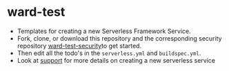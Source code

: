 # ward-test
- Templates for creating a new Serverless Framework Service.
- Fork, clone, or download this repository and the corresponding security repository [ward-test-security](https://github.com/pariveda-serverless/ward-test-security)to get started.
- Then edit all the todo's in the `serverless.yml` and `buildspec.yml`.
- Look at [support](https://github.com/pariveda-serverless/support/tree/master/create-new-service) for more details on creating a new serverless service
